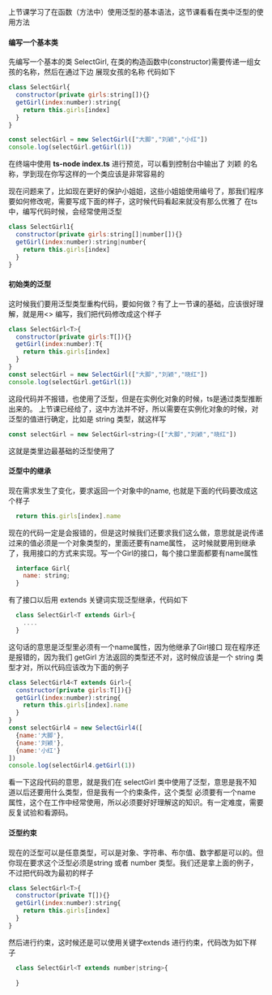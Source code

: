 <!--
 * @Author: gaoyuan
 * @Date: 2020-10-26 11:10:37
 * @LastEditors: gaoyuan
 * @LastEditTime: 2020-10-26 14:50:42
-->
上节课学习了在函数（方法中）使用泛型的基本语法，这节课看看在类中泛型的使用方法

#### 编写一个基本类
先编写一个基本的类 SelectGirl, 在类的构造函数中(constructor)需要传递一组女孩的名称，然后在通过下边
展现女孩的名称 代码如下
```javascript
class SelectGirl{
  constructor(private girls:string[]){}
  getGirl(index:number):string{
    return this.girls[index]
  }
}

const selectGirl = new SelectGirl(["大脚","刘颖","小红"])
console.log(selectGirl.getGirl(1))
```

在终端中使用 **ts-node index.ts** 进行预览，可以看到控制台中输出了 刘颖 的名称，学到现在你写这样的一个类应该是非常容易的

现在问题来了，比如现在更好的保护小姐姐，这些小姐姐使用编号了，那我们程序要如何修改呢，需要写成下面的样子，这时候代码看起来就没有那么优雅了
在ts中，编写代码时候，会经常使用泛型

```javascript
class SelectGirl1{
  constructor(private girls:string[]|number[]){}
  getGirl(index:number):string|number{
    return this.girls[index]
  }
}
```

#### 初始类的泛型
这时候我们要用泛型类型重构代码，要如何做？有了上一节课的基础，应该很好理解，就是用<> 编写，我们把代码修改成这个样子
```javascript
class SelectGirl<T>{
  constructor(private girls:T[]){}
  getGirl(index:number):T{
    return this.girls[index]
  }
}
const selectGirl = new SelectGirl(["大脚","刘颖","晓红"])
console.log(selectGirl.getGirl(1))
```
这段代码并不报错，也使用了泛型，但是在实例化对象的时候，ts是通过类型推断出来的。
上节课已经给了，这中方法并不好，所以需要在实例化对象的时候，对泛型的值进行确定，比如是 string 类型，就这样写
```javascript
const selectGirl = new SelectGirl<string>(["大脚","刘颖","晓红"])
```
这就是类里边最基础的泛型使用了

#### 泛型中的继承
现在需求发生了变化，要求返回一个对象中的name, 也就是下面的代码要改成这个样子
```javascript
  return this.girls[index].name
```
现在的代码一定是会报错的，但是这时候我们还要求我们这么做，意思就是说传递过来的值必须是一个对象类型的，里面还要有name属性，
这时候就要用到继承了，我用接口的方式来实现。写一个Girl的接口，每个接口里面都要有name属性
```javascript
  interface Girl{
    name: string;
  }
```
有了接口以后用 extends 关键词实现泛型继承，代码如下
```javascript
  class SelectGirl<T extends Girl>{
    ....
  }
```
这句话的意思是泛型里必须有一个name属性，因为他继承了Girl接口
现在程序还是报错的，因为我们 getGirl 方法返回的类型还不对，这时候应该是一个 string 类型才对，所以代码应该改为下面的例子
```javascript
class SelectGirl4<T extends Girl>{
  constructor(private girls:T[]){}
  getGirl(index:number):string{
    return this.girls[index].name
  }
}
const selectGirl4 = new SelectGirl4([
  {name:'大脚'},
  {name:'刘颖'},
  {name:'小红'}
])
console.log(selectGirl4.getGirl(1))
```
看一下这段代码的意思，就是我们在 selectGirl 类中使用了泛型，意思是我不知道以后还要用什么类型，但是我有一个约束条件，这个类型
必须要有一个name 属性，这个在工作中经常使用，所以必须要好好理解这的知识。有一定难度，需要反复试验和看源码。

#### 泛型约束
现在的泛型可以是任意类型，可以是对象、字符串、布尔值、数字都是可以的。但你现在要求这个泛型必须是string 或者 number 类型。我们还是拿上面的例子，
不过把代码改为最初的样子
```javascript
class SelectGirl<T>{
  constructor(private T[]){}
  getGirl(index:number):string{
    return this.girls[index]
  }
}
```
然后进行约束，这时候还是可以使用关键字extends 进行约束，代码改为如下样子
```javascript 
  class SelectGirl<T extends number|string>{
    
  }
```

